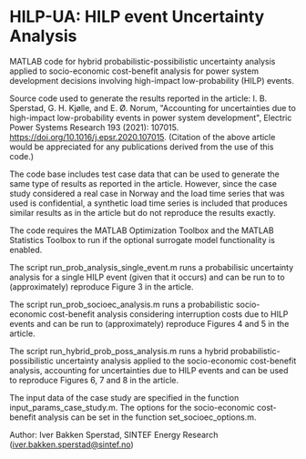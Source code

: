 # HILP-UA: HILP event Uncertainty Analysis

MATLAB code for hybrid probabilistic-possibilistic uncertainty analysis 
applied to socio-economic cost-benefit analysis for power system development
decisions involving high-impact low-probability (HILP) events.

Source code used to generate the results reported in the article:
I. B. Sperstad, G. H. Kjølle, and E. Ø. Norum, "Accounting for uncertainties 
due to high-impact low-probability events in power system development", 
Electric Power Systems Research 193 (2021): 107015. 
https://doi.org/10.1016/j.epsr.2020.107015.
(Citation of the above article would be appreciated for any publications 
derived from the use of this code.)

The code base includes test case data that can be used to generate the same 
type of results as reported in the article. However, since the case 
study considered a real case in Norway and the load time series that was
used is confidential, a synthetic load time series is included that
produces similar results as in the article but do not reproduce the
results exactly.

The code requires the MATLAB Optimization Toolbox and the MATLAB 
Statistics Toolbox to run if the optional surrogate model functionality is 
enabled.

The script run_prob_analysis_single_event.m runs a probabilisic uncertainty
analysis for a single HILP event (given that it occurs) and can be run to
to (approximately) reproduce Figure 3 in the article.

The script run_prob_socioec_analysis.m runs a probabilistic socio-economic 
cost-benefit analysis considering interruption costs due to HILP events and 
can be run to (approximately) reproduce Figures 4 and 5 in the article.

The script run_hybrid_prob_poss_analysis.m runs a hybrid probabilistic-
possibilistic uncertainty analysis applied to the socio-economic cost-benefit 
analysis, accounting for uncertainties due to HILP events and can be used to 
reproduce Figures 6, 7 and 8 in the article.

The input data of the case study are specified in the function 
input_params_case_study.m. The options for the socio-economic cost-benefit 
analysis can be set in the function set_socioec_options.m.

Author: Iver Bakken Sperstad, SINTEF Energy Research 
(iver.bakken.sperstad@sintef.no)